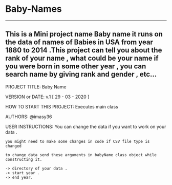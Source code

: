 # Baby-Names
------------------------------------------------------------------------
This is a Mini project name Baby name it runs on the data of names of Babies
in USA from year 1880 to 2014 .This project can tell you about the rank
of your name , what could be your name if you were born in some other
year , you can search name by giving rank and gender , etc...  
------------------------------------------------------------------------

PROJECT TITLE: Baby Name

VERSION or DATE: v.1 [ 29 - 03 - 2020 ] 

HOW TO START THIS PROJECT: Executes main class

AUTHORS: @imasy36

USER INSTRUCTIONS: 
	You can change the data if you want to work on your data .

	you might need to make some changes in code if CSV file type is changed 

	to change data send these arguments in babyName class object while constructing it.

	-> directory of your data .
	-> start year .
	-> end year.	
